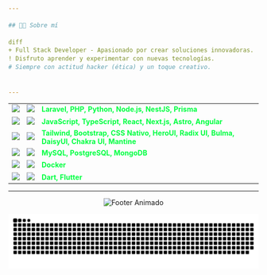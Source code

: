 ```yaml
---

## 👨‍💻 Sobre mí

diff
+ Full Stack Developer - Apasionado por crear soluciones innovadoras.
! Disfruto aprender y experimentar con nuevas tecnologías.
# Siempre con actitud hacker (ética) y un toque creativo.


---
```


<div align="center">

<table>
  <tr>
    <td><img src="https://img.shields.io/badge/-Backend-00FF41?style=for-the-badge" /></td>
    <td>
      <img src="https://skillicons.dev/icons?i=laravel,php,python,nodejs,nestjs,prisma" />
    </td>
    <td><b style="color:#00FF41;">Laravel, PHP, Python, Node.js, NestJS, Prisma</b></td>
  </tr>
  <tr>
    <td><img src="https://img.shields.io/badge/-Frontend-00FF41?style=for-the-badge" /></td>
    <td>
      <img src="https://skillicons.dev/icons?i=js,ts,react,nextjs,astro,angular" />
    </td>
    <td><b style="color:#00FF41;">JavaScript, TypeScript, React, Next.js, Astro, Angular</b></td>
  </tr>
  <tr>
    <td><img src="https://img.shields.io/badge/-CSS-00FF41?style=for-the-badge" /></td>
    <td>
      <img src="https://skillicons.dev/icons?i=tailwind,bootstrap,css,chakra" />
    </td>
    <td><b style="color:#00FF41;">Tailwind, Bootstrap, CSS Nativo, HeroUI, Radix UI, Bulma, DaisyUI, Chakra UI, Mantine</b></td>
  </tr>
  <tr>
    <td><img src="https://img.shields.io/badge/-Bases%20de%20Datos-00FF41?style=for-the-badge" /></td>
    <td>
      <img src="https://skillicons.dev/icons?i=mysql,postgres,mongodb" />
    </td>
    <td><b style="color:#00FF41;">MySQL, PostgreSQL, MongoDB</b></td>
  </tr>
  <tr>
    <td><img src="https://img.shields.io/badge/-DevOps-00FF41?style=for-the-badge" /></td>
    <td>
      <img src="https://skillicons.dev/icons?i=docker" />
    </td>
    <td><b style="color:#00FF41;">Docker</b></td>
  </tr>
  <tr>
    <td><img src="https://img.shields.io/badge/-Móvil-00FF41?style=for-the-badge" /></td>
    <td>
      <img src="https://skillicons.dev/icons?i=dart,flutter" />
    </td>
    <td><b style="color:#00FF41;">Dart, Flutter</b></td>
  </tr>
</table>

</div>

---

<p align="center">
  <img src="https://readme-typing-svg.demolab.com?font=Fira+Code&size=24&pause=1000&color=00FF41&background=00000000&center=true&vCenter=true&width=700&lines=Siempre+en+modo+hacker!;La+creatividad+es+mi+superpoder...;Let's+code+the+future+%F0%9F%9A%80" alt="Footer Animado" />
</p>


<!-- Animación Snake moviéndose (verde y negro) -->
<p align="center">
  <img src="https://raw.githubusercontent.com/Platane/snk/output/github-contribution-grid-snake-dark.svg" width="800" alt="Snake Animation" />
</p>

